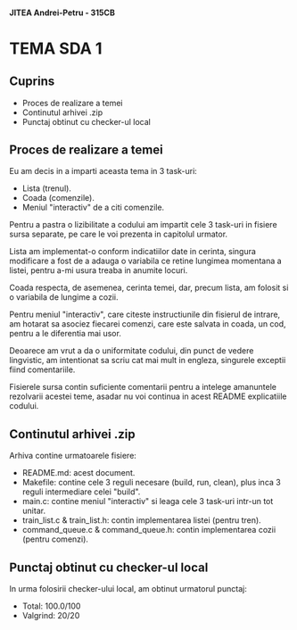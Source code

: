 #### JITEA Andrei-Petru - 315CB
# TEMA SDA 1

## Cuprins
- Proces de realizare a temei
- Continutul arhivei .zip
- Punctaj obtinut cu checker-ul local

## Proces de realizare a temei

Eu am decis in a imparti aceasta tema in 3 task-uri:
- Lista (trenul).
- Coada (comenzile).
- Meniul "interactiv" de a citi comenzile.

Pentru a pastra o lizibilitate a codului am impartit cele 3 task-uri in fisiere sursa separate, pe care le voi prezenta in capitolul urmator.

Lista am implementat-o conform indicatiilor date in cerinta, singura modificare a fost de a adauga o variabila ce retine lungimea momentana a listei, pentru a-mi usura treaba in anumite locuri.

Coada respecta, de asemenea, cerinta temei, dar, precum lista, am folosit si o variabila de lungime a cozii.

Pentru meniul "interactiv", care citeste instructiunile din fisierul de intrare, am hotarat sa asociez fiecarei comenzi, care este salvata in coada, un cod, pentru a le diferentia mai usor.

Deoarece am vrut a da o uniformitate codului, din punct de vedere lingvistic, am intentionat sa scriu cat mai mult in engleza, singurele exceptii fiind comentariile.

Fisierele sursa contin suficiente comentarii pentru a intelege amanuntele rezolvarii acestei teme, asadar nu voi continua in acest README explicatiile codului.



## Continutul arhivei .zip

Arhiva contine urmatoarele fisiere:
- README.md: acest document.
- Makefile: contine cele 3 reguli necesare (build, run, clean), plus inca 3 reguli intermediare celei "build".
- main.c: contine meniul "interactiv" si leaga cele 3 task-uri intr-un tot unitar.
- train_list.c & train_list.h: contin implementarea listei (pentru tren).
- command_queue.c & command_queue.h: contin implementarea cozii (pentru comenzi).


## Punctaj obtinut cu checker-ul local

In urma folosirii checker-ului local, am obtinut urmatorul punctaj:
- Total: 100.0/100
- Valgrind: 20/20